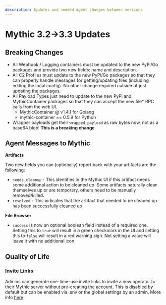 ```yaml
---
description: Updates and needed agent changes between versions
---
```


# Mythic 3.2->3.3 Updates

## Breaking Changes

* All Webhook / Logging containers must be updated to the new PyPi/Go packages and provide two new fields: name and description.
* All C2 Profiles must update to the new PyPi/Go packages so that they can properly handle messages for getting/updating files (including editing the local config). No other change required outside of just updating the packages.
* All Payload Types just need to update to the new PyPi and MythicContainer packages so that they can accept the new file\* RPC calls from the web UI.
  * MythicContainer @ v1.4.1 for Golang
  * mythic-container == 0.5.9 for Python
* Wrapper payloads get their `wrapped_payload` as raw bytes now, not as a base64 blob! **This is a breaking change**

## Agent Messages to Mythic

**Artifacts**

Two new fields you can (optionally) report back with your artifacts are the following:

* `needs_cleanup` - This identifies in the Mythic UI if this artifact needs some additional action to be cleaned up. Some artifacts naturally clean themselves up or are temporary, others need to be manually removed/killed.
* `resolved` - This indicates that the artifact that needed to be cleaned up has been successfully cleaned up

**File Browser**

* `success` is now an optional boolean field instead of a required one. Setting this to `true` will result in a green checkmark in the UI and setting this to `false` will result in a red warning sign. Not setting a value will leave it with no additional icon.

## Quality of Life

### Invite Links

Admins can generate one-time-use invite links to invite a new operator to their Mythic server without pre-creating the account. This is disabled by default but can be enabled via .env or the global settings by an admin. More info [here](mythic-3.2-greater-than-3.3-updates.md#invite-links).
